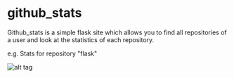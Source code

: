 <h1>github_stats</h1>

Github_stats is a simple flask site which allows you to find all repositories of a user and look at the statistics of each repository.

 <p>e.g. Stats for repository "flask" </p>

 ![alt tag](https://image.ibb.co/jMEQ3H/Zaznaczenie_004.png)

